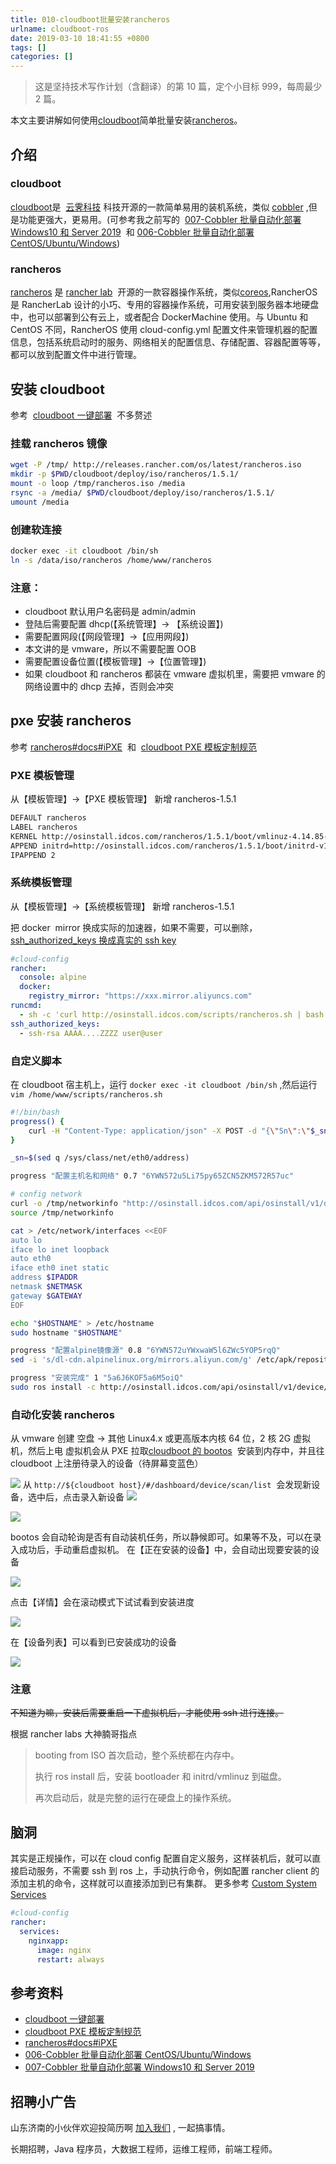 ```yaml
---
title: 010-cloudboot批量安装rancheros
urlname: cloudboot-ros
date: 2019-03-10 18:41:55 +0800
tags: []
categories: []
---
```


> 这是坚持技术写作计划（含翻译）的第 10 篇，定个小目标 999，每周最少 2 篇。

本文主要讲解如何使用[cloudboot](http://www.idcos.com/opensource/cloudboot-open-source)简单批量安装[rancheros](https://rancher.com/rancher-os/)。

## 介绍

### cloudboot

[cloudboot](http://www.idcos.com/opensource/cloudboot-open-source)是  [云霁科技](http://www.idcos.com/) 科技开源的一款简单易用的装机系统，类似 [cobbler](http://cobbler.github.io) ,但是功能更强大，更易用。(可参考我之前写的  [007-Cobbler 批量自动化部署 Windows10 和 Server 2019](https://juejin.im/post/5c748b2af265da2d9262ed0f)  和 [006-Cobbler 批量自动化部署 CentOS/Ubuntu/Windows](https://juejin.im/post/5c748ae2f265da2d84108d71))

### rancheros

[rancheros](https://rancher.com/rancher-os/) 是 [rancher lab](https://rancher.com)  开源的一款容器操作系统，类似[coreos](https://coreos.com/),RancherOS 是 RancherLab 设计的小巧、专用的容器操作系统，可用安装到服务器本地硬盘中，也可以部署到公有云上，或者配合 DockerMachine 使用。与 Ubuntu 和 CentOS 不同，RancherOS 使用 cloud-config.yml 配置文件来管理机器的配置信息，包括系统启动时的服务、网络相关的配置信息、存储配置、容器配置等等，都可以放到配置文件中进行管理。

## 安装 cloudboot

参考  [cloudboot 一键部署](http://idcos.github.io/osinstall-doc/environment/%E4%B8%80%E9%94%AE%E9%83%A8%E7%BD%B2.html)  不多赘述

### 挂载 rancheros 镜像

```bash
wget -P /tmp/ http://releases.rancher.com/os/latest/rancheros.iso
mkdir -p $PWD/cloudboot/deploy/iso/rancheros/1.5.1/
mount -o loop /tmp/rancheros.iso /media
rsync -a /media/ $PWD/cloudboot/deploy/iso/rancheros/1.5.1/
umount /media
```

### 创建软连接

```bash
docker exec -it cloudboot /bin/sh
ln -s /data/iso/rancheros /home/www/rancheros
```

### 注意：

- cloudboot 默认用户名密码是 admin/admin
- 登陆后需要配置 dhcp(【系统管理】-> 【系统设置】)
- 需要配置网段(【网段管理】->【应用网段】)
- 本文讲的是 vmware，所以不需要配置 OOB
- 需要配置设备位置(【模板管理】->【位置管理】)
- 如果 cloudboot 和 rancheros 都装在 vmware 虚拟机里，需要把 vmware 的网络设置中的 dhcp 去掉，否则会冲突

## pxe 安装 rancheros

参考 [rancheros#docs#iPXE](https://rancher.com/docs/os/v1.x/en/installation/running-rancheros/server/pxe/)  和  [cloudboot PXE 模板定制规范](http://idcos.github.io/osinstall-doc/os/PXE%E6%A8%A1%E6%9D%BF%E5%AE%9A%E5%88%B6%E8%A7%84%E8%8C%83.html)

### PXE 模板管理

从【模板管理】->【PXE 模板管理】 新增 rancheros-1.5.1

```bash
DEFAULT rancheros
LABEL rancheros
KERNEL http://osinstall.idcos.com/rancheros/1.5.1/boot/vmlinuz-4.14.85-rancher
APPEND initrd=http://osinstall.idcos.com/rancheros/1.5.1/boot/initrd-v1.5.1  rancher.cloud_init.datasources=[url:http://osinstall.idcos.com/api/osinstall/v1/device/getSystemBySn?sn={sn}] rancher.autologin=tty1 rancher.autologin=ttyS0 rancher.autologin=ttyS1 rancher.autologin=ttyS1 console=tty1 console=ttyS0 console=ttyS1 printk.devkmsg=on panic=10
IPAPPEND 2
```

### 系统模板管理

从【模板管理】->【系统模板管理】 新增 rancheros-1.5.1

把 docker  mirror 换成实际的加速器，如果不需要，可以删除，[ssh_authorized_keys 换成真实的 ssh key](https://rancher.com/docs/os/v1.x/en/installation/configuration/ssh-keys/)

```yaml
#cloud-config
rancher:
  console: alpine
  docker:
    registry_mirror: "https://xxx.mirror.aliyuncs.com"
runcmd:
  - sh -c 'curl http://osinstall.idcos.com/scripts/rancheros.sh | bash'
ssh_authorized_keys:
  - ssh-rsa AAAA....ZZZZ user@user
```

### 自定义脚本

在 cloudboot 宿主机上，运行 `docker exec -it cloudboot /bin/sh` ,然后运行 `vim /home/www/scripts/rancheros.sh`

```bash
#!/bin/bash
progress() {
    curl -H "Content-Type: application/json" -X POST -d "{\"Sn\":\"$_sn\",\"Title\":\"$1\",\"InstallProgress\":$2,\"InstallLog\":\"$3\"}" http://osinstall.idcos.com/api/osinstall/v1/report/deviceInstallInfo
}

_sn=$(sed q /sys/class/net/eth0/address)

progress "配置主机名和网络" 0.7 "6YWN572u5Li75py65ZCN5ZKM572R57uc"

# config network
curl -o /tmp/networkinfo "http://osinstall.idcos.com/api/osinstall/v1/device/getNetworkBySn?sn=${_sn}&type=raw"
source /tmp/networkinfo

cat > /etc/network/interfaces <<EOF
auto lo
iface lo inet loopback
auto eth0
iface eth0 inet static
address $IPADDR
netmask $NETMASK
gateway $GATEWAY
EOF

echo "$HOSTNAME" > /etc/hostname
sudo hostname "$HOSTNAME"

progress "配置alpine镜像源" 0.8 "6YWN572uYWxwaW5l6ZWc5YOP5rqQ"
sed -i 's/dl-cdn.alpinelinux.org/mirrors.aliyun.com/g' /etc/apk/repositories

progress "安装完成" 1 "5a6J6KOF5a6M5oiQ"
sudo ros install -c http://osinstall.idcos.com/api/osinstall/v1/device/getSystemBySn?sn=$_sn" -d /dev/sda -f
```

### 自动化安装 rancheros

从 vmware 创建 空盘 -> 其他 Linux4.x 或更高版本内核 64 位，2 核 2G 虚拟机，然后上电
虚拟机会从 PXE 拉取[cloudboot 的 bootos](http://idcos.github.io/osinstall-doc/bootos/)  安装到内存中，并且往 cloudboot 上注册待录入的设备（待屏幕变蓝色）

![](https://cdn.nlark.com/yuque/0/2019/png/226273/1552641079937-7895b3bf-3100-47c6-9d89-d1069a5a420c.png#align=left&display=inline&height=400&originHeight=400&originWidth=720&size=0&status=done&width=720)
从 `http://${cloudboot host}/#/dashboard/device/scan/list`  会发现新设备，选中后，点击录入新设备
![](https://cdn.nlark.com/yuque/0/2019/png/226273/1552641079846-e0a498fc-7070-40b2-b67b-b4dc3c16b04d.png#align=left&display=inline&height=321&originHeight=321&originWidth=691&size=0&status=done&width=691)

![](https://cdn.nlark.com/yuque/0/2019/png/226273/1552641079934-c5031ae9-b299-4b91-bcde-90d607704755.png#align=left&display=inline&height=222&originHeight=379&originWidth=1276&size=0&status=done&width=746)

bootos 会自动轮询是否有自动装机任务，所以静候即可。如果等不及，可以在录入成功后，手动重启虚拟机。
在【正在安装的设备】中，会自动出现要安装的设备

![](https://cdn.nlark.com/yuque/0/2019/png/226273/1552641079912-f3e907b7-188d-4b82-aeff-1e577a4aba40.png#align=left&display=inline&height=98&originHeight=236&originWidth=1801&size=0&status=done&width=746)

点击【详情】会在滚动模式下试试看到安装进度

![](https://cdn.nlark.com/yuque/0/2019/png/226273/1552641079852-3baec0a2-0627-4fe9-8233-0459d3e5c20d.png#align=left&display=inline&height=157&originHeight=157&originWidth=440&size=0&status=done&width=440)

在【设备列表】可以看到已安装成功的设备

![](https://cdn.nlark.com/yuque/0/2019/png/226273/1552641079889-990adf01-3db1-4cd2-9791-4fc4d6b36e57.png#align=left&display=inline&height=72&originHeight=176&originWidth=1826&size=0&status=done&width=746)

### 注意

~~不知道为嘛，安装后需要重启一下虚拟机后，才能使用 ssh 进行连接。~~

根据 rancher labs 大神腩哥指点

> booting from ISO 首次启动，整个系统都在内存中。
>
> 执行 ros install 后，安装 bootloader 和 initrd/vmlinuz 到磁盘。
>
> 再次启动后，就是完整的运行在硬盘上的操作系统。

## 脑洞

其实是正规操作，可以在 cloud config 配置自定义服务，这样装机后，就可以直接启动服务，不需要 ssh 到 ros 上，手动执行命令，例如配置 rancher client 的添加主机的命令，这样就可以直接添加到已有集群。 更多参考 [Custom System Services](https://rancher.com/docs/os/v1.x/en/installation/system-services/custom-system-services/)

```yaml
#cloud-config
rancher:
  services:
    nginxapp:
      image: nginx
      restart: always
```

## 参考资料

- [cloudboot 一键部署](http://idcos.github.io/osinstall-doc/environment/%E4%B8%80%E9%94%AE%E9%83%A8%E7%BD%B2.html)
- [cloudboot PXE 模板定制规范](http://idcos.github.io/osinstall-doc/os/PXE%E6%A8%A1%E6%9D%BF%E5%AE%9A%E5%88%B6%E8%A7%84%E8%8C%83.html)
- [rancheros#docs#iPXE](https://rancher.com/docs/os/v1.x/en/installation/running-rancheros/server/pxe/)
- [006-Cobbler 批量自动化部署 CentOS/Ubuntu/Windows](https://juejin.im/post/5c748ae2f265da2d84108d71)
- [007-Cobbler 批量自动化部署 Windows10 和 Server 2019](https://juejin.im/post/5c748b2af265da2d9262ed0f)

## 招聘小广告

山东济南的小伙伴欢迎投简历啊 [加入我们](https://www.shunnengnet.com/index.php/Home/Contact/join.html) , 一起搞事情。

长期招聘，Java 程序员，大数据工程师，运维工程师，前端工程师。

